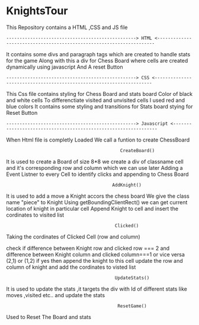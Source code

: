 # KnightsTour


This Repository contains a HTML ,CSS and JS file

    -------------------------------------------------> HTML <---------------------------------------------------------------------

It contains some divs and paragraph tags which are created to handle stats for the game
Along with this a div for Chess Board where cells are created dynamically using javascript
And A reset Button

    -------------------------------------------------> CSS <---------------------------------------------------------------------

This Css file contains styling for Chess Board and stats board 
Color of black and white cells 
To differenctiate visited and unvisited cells I used red and blue colors
It contains some styling and transitions for Stats board 
stying for Reset Button

    -------------------------------------------------> Javascript <----------------------------------------------------------------

When Html file is completly Loaded We call a funtion to create ChessBoard

                                               CreateBoard()
It is used to create a Board of size 8*8
we create a div of classname cell and it's corresponding row and column which we can use later 
Adding a Event Listner to every Cell to identify clicks and appending to Chess Board

                                            AddKnight()
It is used to add a move a Knight accors the chess board
We give the class name "piece" to Knight 
Using getBoundingClientRect() we can get current location of knight in particular cell
Append Knight to cell and insert the cordinates to visited list

                                             Clicked()
Taking the cordinates of Clicked Cell (row and column)

check if difference between Knight row and clicked row === 2 and difference between Knight column and clicked column===1 or vice versa (2,1) or (1,2) 
if yes then append the knight to this cell 
update the row and column of knight and add the cordinates to visted list

                                             UpdateStats()
It is used to update the stats ,it targets the div with Id of different stats like moves ,visited etc.. and update the stats

                                              ResetGame()
Used to Reset The Board and stats
